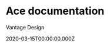 ---
title: Ace documentation
github: https://github.com/vantagedesign/ace-documentation
demo: https://docs.vantage-design.com/ace/
author: Vantage Design
date: 2020-03-15T00:00:00.000Z
ssg:
  - Hugo
cms:
  - Markdown
css:
  - Bootstrap
archetype:
  - Documentation
description: >-
  Create amazing projec documentation with Ace, featuring code highlighting,
  full search, Bootstrap components, and more.
draft: false
publish_date: '2020-01-23T22:48:08Z'
update_date: '2021-09-28T09:41:37Z'
github_star: 87
github_fork: 58
---